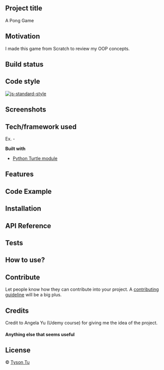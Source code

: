 ## Project title
A Pong Game

## Motivation
I made this game from Scratch to review my OOP concepts. 

## Build status



## Code style
[![js-standard-style](https://img.shields.io/badge/code%20style-standard-brightgreen.svg?style=flat)](https://github.com/feross/standard)
 
## Screenshots


## Tech/framework used
Ex. -

<b>Built with</b>
- [Python Turtle module](https://docs.python.org/3/library/turtle.html)

## Features


## Code Example


## Installation


## API Reference


## Tests


## How to use?


## Contribute

Let people know how they can contribute into your project. A [contributing guideline](https://github.com/zulip/zulip-electron/blob/master/CONTRIBUTING.md) will be a big plus.

## Credits
Credit to Angela Yu (Udemy course) for giving me the idea of the project.

#### Anything else that seems useful

## License


 © [Tyson Tu]()
